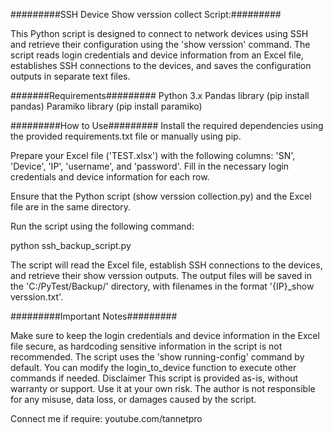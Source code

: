 #########SSH Device Show verssion collect  Script:#########

This Python script is designed to connect to network devices using SSH and retrieve 
their configuration using the 'show verssion' command. The script reads login 
credentials and device information from an Excel file, establishes SSH connections 
to the devices, and saves the configuration outputs in separate text files.


#######Requirements#########
Python 3.x
Pandas library (pip install pandas)
Paramiko library (pip install paramiko)

#########How to Use#########
Install the required dependencies using the provided requirements.txt file or manually using pip.

Prepare your Excel file ('TEST.xlsx') with the following columns: 'SN', 'Device', 'IP', 'username', and 'password'. Fill in the necessary login credentials and device information for each row.

Ensure that the Python script (show verssion collection.py) and the Excel file are in the same directory.

Run the script using the following command:

python ssh_backup_script.py

The script will read the Excel file, establish SSH connections to the devices, 
and retrieve their show verssion outputs. The output files will be saved in the 'C:/PyTest/Backup/' directory, 
with filenames in the format '{IP}_show verssion.txt'.



#########Important Notes#########

Make sure to keep the login credentials and device information in the Excel file secure, as hardcoding 
sensitive information in the script is not recommended.
The script uses the 'show running-config' command by default. 
You can modify the login_to_device function to execute other commands if needed.
Disclaimer
This script is provided as-is, without warranty or support. Use it at your own risk. 
The author is not responsible for any misuse, data loss, or damages caused by the script.


Connect me if require: youtube.com/tannetpro

